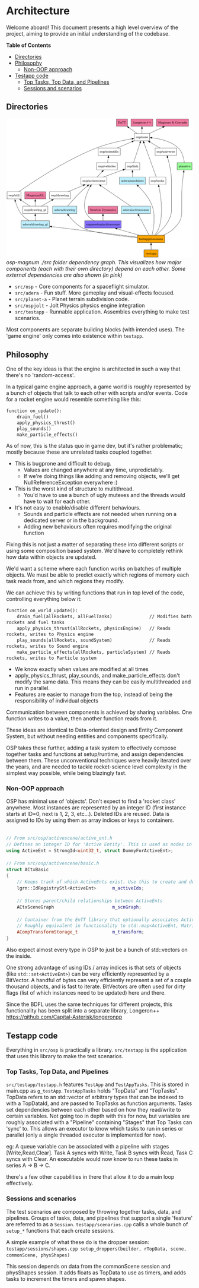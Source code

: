 # Architecture

Welcome aboard! This document presents a high level overview of the project, aiming to provide an initial understanding of the codebase.

**Table of Contents**
<!-- TOC start (generated with https://github.com/derlin/bitdowntoc) -->

- [Directories](#directories)
- [Philosophy](#philosophy)
   * [Non-OOP approach](#non-oop-approach)
- [Testapp code](#testapp-code)
   * [Top Tasks, Top Data, and Pipelines](#top-tasks-top-data-and-pipelines)
   * [Sessions and scenarios](#sessions-and-scenarios)

<!-- TOC end -->


## Directories

![Dependency graph](dependencygraph.png)
*osp-magnum ./src folder dependency graph. This visualizes how major components (each with their own directory) depend on each other. Some external dependencies are also shown (in pink)*

* `src/osp` - Core components for a spaceflight simulator.
* `src/adera` - Fun stuff. More gameplay and visual-effects focused.
* `src/planet-a` - Planet terrain subdivision code.
* `src/ospjolt` - Jolt Physics physics engine integration
* `src/testapp` - Runnable application. Assembles everything to make test scenarios.

Most components are separate building blocks (with intended uses). The 'game engine' only comes into existence within `testapp`.

## Philosophy

One of the key ideas is that the engine is architected in such a way that there's no 'random-access'.

In a typical game engine approach, a game world is roughly represented by a bunch of objects that talk to each other with scripts and/or events. Code for a rocket engine would resemble something like this:
```
function on_update():
    drain_fuel()
    apply_physics_thrust()
    play_sounds()
    make_particle_effects()
```

As of now, this is the status quo in game dev, but it's rather problematic; mostly because these are unrelated tasks coupled together.


* This is bugprone and difficult to debug.
  * Values are changed anywhere at any time, unpredictably.
  * If we're doing things like adding and removing objects, we'll get NullReferenceException everywhere :)
* This is the worst kind of structure to multithread.
  * You'd have to use a bunch of ugly mutexes and the threads would have to wait for each other.
* It's not easy to enable/disable different behaviours.
  * Sounds and particle effects are not needed when running on a dedicated server or in the background.
  * Adding new behaviours often requires modifying the original function


Fixing this is not just a matter of separating these into different scripts or using some composition based system. We'd have to completely rethink how data within objects are updated.


We'd want a scheme where each function works on batches of multiple objects. We must be able to predict exactly which regions of memory each task reads from, and which regions they modify.

We can achieve this by writing functions that run in top level of the code, controlling everything below it:
```
function on_world_update():
    drain_fuel(allRockets, allFuelTanks)              // Modifies both rockets and fuel tanks
    apply_physics_thrust(allRockets, physicsEngine)   // Reads rockets, writes to Physics engine
    play_sounds(allRockets, soundSystem)              // Reads rockets, writes to Sound engine
    make_particle_effects(allRockets, particleSystem) // Reads rockets, writes to Particle system
```

* We know exactly when values are modified at all times
* apply_physics_thrust, play_sounds, and make_particle_effects don't modify the same data. This means they can be easily multithreaded and run in parallel.
* Features are easier to manage from the top, instead of being the responsibility of individual objects


Communication between components is achieved by sharing variables. One function writes to a value, then another function reads from it.


These ideas are identical to Data-oriented design and Entity Component System, but without needing entities and components specifically.


OSP takes these further, adding a task system to effectively compose together tasks and functions at setup/runtime, and assign dependencies between them. These unconventional techniques were heavily iterated over the years, and are needed to tackle rocket-science level complexity in the simplest way possible, while being blazingly fast.


### Non-OOP approach


OSP has minimal use of 'objects'. Don't expect to find a 'rocket class' anywhere. Most instances are represented by an integer ID (first instance starts at ID=0, next is 1, 2, 3, etc...). Deleted IDs are reused. Data is assigned to IDs by using them as array indices or keys to containers.

```cpp

// From src/osp/activescene/active_ent.h
// Defines an integer ID for 'Active Entity'. This is used as nodes in a scene graph hierarchy for physics and rendering.
using ActiveEnt = StrongId<uint32_t, struct DummyForActiveEnt>;

// From src/osp/activescene/basic.h
struct ACtxBasic
{
    // Keeps track of which ActiveEnts exist. Use this to create and delete ActiveEnts
    lgrn::IdRegistryStl<ActiveEnt>      m_activeIds;

    // Stores parent/child relationships between ActiveEnts
    ACtxSceneGraph                      m_scnGraph;

    // Container from the EnTT library that optionally associates ActiveEnts with a Magnum Matrix4
    // Roughly equivalent in functionality to std::map<ActiveEnt, Matrix4>
    ACompTransformStorage_t             m_transform;
}
```

Also expect almost every type in OSP to just be a bunch of std::vectors on the inside.

One strong advantage of using IDs / array indices is that sets of objects (like `std::set<ActiveEnt>`) can be very efficiently represented by a BitVector. A handful of bytes can very efficiently represent a set of a couple thousand objects, and is fast to iterate. BitVectors are often used for dirty flags (list of which instances need to be updated) here and there.

Since the BDFL uses the same techniques for different projects, this functionality has been split into a separate library, Longeron++ https://github.com/Capital-Asterisk/longeronpp

## Testapp code

Everything in `src/osp` is practically a library. `src/testapp` is the application that uses this library to make the test scenarios.

### Top Tasks, Top Data, and Pipelines

`src/testapp/testapp.h` features `TestApp` and `TestAppTasks`. This is stored in main.cpp as `g_testApp`. `TestAppTasks` holds "TopData" and "TopTasks". TopData refers to an std::vector of arbitrary types that can be indexed to with a TopDataId, and are passed to TopTasks as function arguments. Tasks set dependencies between each other based on how they read/write to certain variables. Not going too in depth with this for now, but variables are roughly associated with a "Pipeline" containing "Stages" that Top Tasks can 'sync' to. This allows an executor to know which tasks to run in series or parallel (only a single threaded executor is implemented for now).

eg: A queue variable can be associated with a pipeline with stages \[Write,Read,Clear\]. Task A syncs with Write, Task B syncs with Read, Task C syncs with Clear. An executable would now know to run these tasks in series A -> B -> C.

there's a few other capabilities in there that allow it to do a main loop effectively.

### Sessions and scenarios

The test scenarios are composed by throwing together tasks, data, and pipelines. Groups of tasks, data, and pipelines that support a single 'feature' are referred to as a `Session`. `testapp/scenarios.cpp` calls a whole bunch of `setup_*` functions that each create sessions.

A simple example of what these do is the dropper session:  `testapp/sessions/shapes.cpp setup_droppers(builder, rTopData, scene, commonScene, physShapes)`

This session depends on data from the commonScene session and physShapes session. It adds floats as TopData to use as timers, and adds tasks to increment the timers and spawn shapes.


